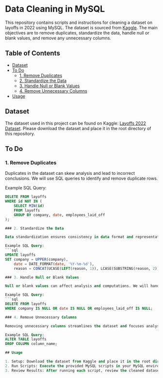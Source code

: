 # Data Cleaning in MySQL

This repository contains scripts and instructions for cleaning a dataset on layoffs in 2022 using MySQL. The dataset is sourced from [Kaggle](https://www.kaggle.com/datasets/swaptr/layoffs-2022). The main objectives are to remove duplicates, standardize the data, handle null or blank values, and remove any unnecessary columns.

## Table of Contents

- [Dataset](#dataset)
- [To Do](#to-do)
  - [1. Remove Duplicates](#1-remove-duplicates)
  - [2. Standardize the Data](#2-standardize-the-data)
  - [3. Handle Null or Blank Values](#3-handle-null-or-blank-values)
  - [4. Remove Unnecessary Columns](#4-remove-unnecessary-columns)
- [Usage](#usage)

## Dataset

The dataset used in this project can be found on Kaggle: [Layoffs 2022 Dataset](https://www.kaggle.com/datasets/swaptr/layoffs-2022). Please download the dataset and place it in the root directory of this repository.

## To Do

### 1. Remove Duplicates

Duplicates in the dataset can skew analysis and lead to incorrect conclusions. We will use SQL queries to identify and remove duplicate rows.

Example SQL Query:
```sql
DELETE FROM layoffs
WHERE id NOT IN (
    SELECT MIN(id)
    FROM layoffs
    GROUP BY company, date, employees_laid_off
);

### 2. Standardize the Data

Data standardization ensures consistency in data format and representation across all fields. This step involves converting data into a uniform format where necessary.

Example SQL Query:
```sql
UPDATE layoffs
SET company = UPPER(company),
    date = DATE_FORMAT(date, '%Y-%m-%d'),
    reason = CONCAT(UCASE(LEFT(reason, 1)), LCASE(SUBSTRING(reason, 2)));

### 3. Handle Null or Blank Values

Null or blank values can affect analysis and computations. We will handle these values appropriately, either by replacing them with meaningful defaults or by removing the corresponding rows.

Example SQL Query:
```sql
DELETE FROM layoffs
WHERE company IS NULL OR date IS NULL OR employees_laid_off IS NULL;

### 4. Remove Unnecessary Columns

Removing unnecessary columns streamlines the dataset and focuses analysis on relevant attributes.

Example SQL Query:
ALTER TABLE layoffs
DROP COLUMN column_name;

## Usage

1. Setup: Download the dataset from Kaggle and place it in the root directory of this repository.
2. Run Scripts: Execute the provided MySQL scripts in your MySQL environment, following the order specified in the scripts/ directory.
3. Review Results: After running each script, review the cleaned dataset to ensure accuracy and completeness.

